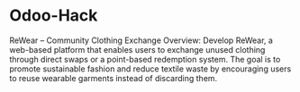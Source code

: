 # Odoo-Hack
ReWear – Community Clothing Exchange
Overview:
Develop ReWear, a web-based platform that enables users to exchange unused clothing
through direct swaps or a point-based redemption system. The goal is to promote sustainable
fashion and reduce textile waste by encouraging users to reuse wearable garments instead of
discarding them.
